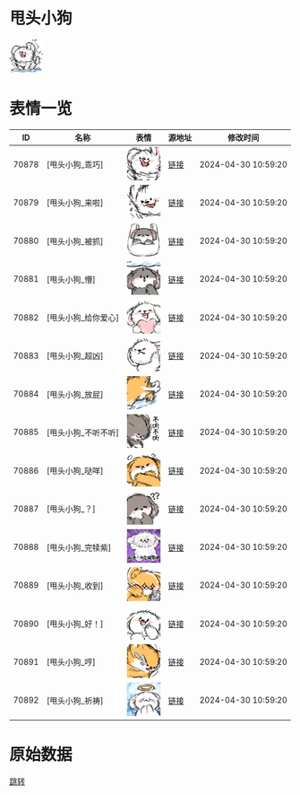 # 甩头小狗

<img src="./cover.png" height="60" alt="cover" />

# 表情一览

|ID|名称|表情|源地址|修改时间|
|----|----|----|----|----|
|70878|[甩头小狗_乖巧]|<img src="./pic/070878_%5B甩头小狗_乖巧%5D.png" height="60" alt="乖巧"/>|[链接](https://i0.hdslb.com/bfs/garb/dd454c05f077c6e6282a98fc6fa641772492c858.png)|2024-04-30 10:59:20|
|70879|[甩头小狗_来啦]|<img src="./pic/070879_%5B甩头小狗_来啦%5D.png" height="60" alt="来啦"/>|[链接](https://i0.hdslb.com/bfs/garb/d0bd1ac6f39fefdcdd6fb02ed3dea52b3ea5c994.png)|2024-04-30 10:59:20|
|70880|[甩头小狗_被抓]|<img src="./pic/070880_%5B甩头小狗_被抓%5D.png" height="60" alt="被抓"/>|[链接](https://i0.hdslb.com/bfs/garb/9c9ebd634344bd631754e838bc5d469e43ee4899.png)|2024-04-30 10:59:20|
|70881|[甩头小狗_懵]|<img src="./pic/070881_%5B甩头小狗_懵%5D.png" height="60" alt="懵"/>|[链接](https://i0.hdslb.com/bfs/garb/3988e26641ad8c92f03f8bf6c3407d56a4c490d3.png)|2024-04-30 10:59:20|
|70882|[甩头小狗_给你爱心]|<img src="./pic/070882_%5B甩头小狗_给你爱心%5D.png" height="60" alt="给你爱心"/>|[链接](https://i0.hdslb.com/bfs/garb/32665df95ecfb4a00f95d0fc604d8e9e76b1744a.png)|2024-04-30 10:59:20|
|70883|[甩头小狗_超凶]|<img src="./pic/070883_%5B甩头小狗_超凶%5D.png" height="60" alt="超凶"/>|[链接](https://i0.hdslb.com/bfs/garb/66c9b77f20b88b5f2be3cdb0f12ef7c2546819d1.png)|2024-04-30 10:59:20|
|70884|[甩头小狗_放屁]|<img src="./pic/070884_%5B甩头小狗_放屁%5D.png" height="60" alt="放屁"/>|[链接](https://i0.hdslb.com/bfs/garb/fd16b0725485f17b5d9e1b4ed3bd8f88874a1d26.png)|2024-04-30 10:59:20|
|70885|[甩头小狗_不听不听]|<img src="./pic/070885_%5B甩头小狗_不听不听%5D.png" height="60" alt="不听不听"/>|[链接](https://i0.hdslb.com/bfs/garb/d16fc3ad9ce0068996c6756ddf5b897920fff9bb.png)|2024-04-30 10:59:20|
|70886|[甩头小狗_哒咩]|<img src="./pic/070886_%5B甩头小狗_哒咩%5D.png" height="60" alt="哒咩"/>|[链接](https://i0.hdslb.com/bfs/garb/4ca5a573fc13d86713843fd8f984c9df224061a4.png)|2024-04-30 10:59:20|
|70887|[甩头小狗_？]|<img src="./pic/070887_%5B甩头小狗_？%5D.png" height="60" alt="？"/>|[链接](https://i0.hdslb.com/bfs/garb/97652e08ffdd00acfb2c31f239bf0432a0a13dec.png)|2024-04-30 10:59:20|
|70888|[甩头小狗_完犊紫]|<img src="./pic/070888_%5B甩头小狗_完犊紫%5D.png" height="60" alt="完犊紫"/>|[链接](https://i0.hdslb.com/bfs/garb/6a7b429a46114ae325d98c10f6262401d16e4ffc.png)|2024-04-30 10:59:20|
|70889|[甩头小狗_收到]|<img src="./pic/070889_%5B甩头小狗_收到%5D.png" height="60" alt="收到"/>|[链接](https://i0.hdslb.com/bfs/garb/2e50597f17e33e42a11148fdafcb64e22e01670f.png)|2024-04-30 10:59:20|
|70890|[甩头小狗_好！]|<img src="./pic/070890_%5B甩头小狗_好！%5D.png" height="60" alt="好！"/>|[链接](https://i0.hdslb.com/bfs/garb/6beae66103e2488b41a7709085a1e9db42e2ffb3.png)|2024-04-30 10:59:20|
|70891|[甩头小狗_哼]|<img src="./pic/070891_%5B甩头小狗_哼%5D.png" height="60" alt="哼"/>|[链接](https://i0.hdslb.com/bfs/garb/6c7ddf9bf87c9ee07889a1341484407fbef2bef9.png)|2024-04-30 10:59:20|
|70892|[甩头小狗_祈祷]|<img src="./pic/070892_%5B甩头小狗_祈祷%5D.png" height="60" alt="祈祷"/>|[链接](https://i0.hdslb.com/bfs/garb/8a4f2937759583fb4e5beaf7013b994e4059e086.png)|2024-04-30 10:59:20|

# 原始数据

[跳转](./raw.json)

